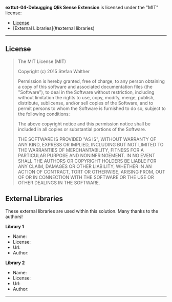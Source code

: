 **exttut-04-Debugging Qlik Sense Extension** is licensed under the "MIT" license:

* [License](#license)
* [External Libraries](#external libraries)

---

## License

> 
> The MIT License (MIT)
> 
> Copyright (c) 2015 Stefan Walther
> 
> Permission is hereby granted, free of charge, to any person obtaining a copy
> of this software and associated documentation files (the "Software"), to deal
> in the Software without restriction, including without limitation the rights
> to use, copy, modify, merge, publish, distribute, sublicense, and/or sell
> copies of the Software, and to permit persons to whom the Software is
> furnished to do so, subject to the following conditions:
> 
> The above copyright notice and this permission notice shall be included in all
> copies or substantial portions of the Software.
> 
> THE SOFTWARE IS PROVIDED "AS IS", WITHOUT WARRANTY OF ANY KIND, EXPRESS OR
> IMPLIED, INCLUDING BUT NOT LIMITED TO THE WARRANTIES OF MERCHANTABILITY,
> FITNESS FOR A PARTICULAR PURPOSE AND NONINFRINGEMENT. IN NO EVENT SHALL THE
> AUTHORS OR COPYRIGHT HOLDERS BE LIABLE FOR ANY CLAIM, DAMAGES OR OTHER
> LIABILITY, WHETHER IN AN ACTION OF CONTRACT, TORT OR OTHERWISE, ARISING FROM,
> OUT OF OR IN CONNECTION WITH THE SOFTWARE OR THE USE OR OTHER DEALINGS IN THE
> SOFTWARE.
> 

## External Libraries

These external libraries are used within this solution. Many thanks to the authors!

**Library 1**
* Name:
* License:
* Url:
* Author:

**Library 2**
* Name:
* License:
* Url:
* Author:

---







